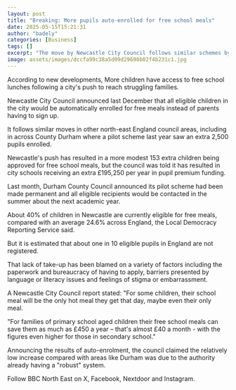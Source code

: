 ```yaml
---
layout: post
title: "Breaking: More pupils auto-enrolled for free school meals"
date: 2025-05-15T15:21:31
author: "badely"
categories: [Business]
tags: []
excerpt: "The move by Newcastle City Council follows similar schemes by other authorities including Durham."
image: assets/images/dccfa99c38a5d09d29698b02f4b231c1.jpg
---
```


According to new developments, More children have access to free school lunches following a city's push to reach struggling families.

Newcastle City Council announced last December that all eligible children in the city would be automatically enrolled for free meals instead of parents having to sign up.

It follows similar moves in other north-east England council areas, including in across County Durham where a pilot scheme last year saw an extra 2,500 pupils enrolled.

Newcastle's push has resulted in a more modest 153 extra children being approved for free school meals, but the council was told it has resulted in city schools receiving an extra £195,250 per year in pupil premium funding.

Last month, Durham County Council announced its pilot scheme had been made permanent and all eligible recipients would be contacted in the summer about the next academic year.

About 40% of children in Newcastle are currently eligible for free meals, compared with an average 24.6% across England, the Local Democracy Reporting Service said.

But it is estimated that about one in 10 eligible pupils in England are not registered.

That lack of take-up has been blamed on a variety of factors including the paperwork and bureaucracy of having to apply, barriers presented by language or literacy issues and feelings of stigma or embarrassment.

A Newcastle City Council report stated: "For some children, their school meal will be the only hot meal they get that day, maybe even their only meal. 

"For families of primary school aged children their free school meals can save them as much as £450 a year – that's almost £40 a month - with the figures even higher for those in secondary school."

Announcing the results of auto-enrolment, the council claimed the relatively low increase compared with areas like Durham was due to the authority already having a "robust" system.

Follow BBC North East on X, Facebook, Nextdoor and Instagram. 

